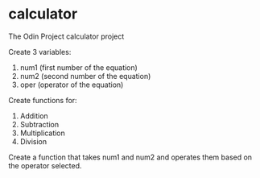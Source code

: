 # calculator
The Odin Project calculator project

Create 3 variables:
1. num1 (first number of the equation)
2. num2 (second number of the equation)
3. oper (operator of the equation)

Create functions for:
1. Addition
2. Subtraction
3. Multiplication
4. Division

Create a function that takes num1 and num2 and operates them based on the operator selected.